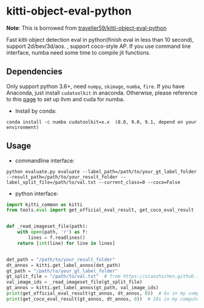 # kitti-object-eval-python

**Note**: This is borrowed
from [traveller59/kitti-object-eval-python](https://github.com/traveller59/kitti-object-eval-python)

Fast kitti object detection eval in python(finish eval in less than 10 second), support 2d/bev/3d/aos. , support
coco-style AP. If you use command line interface, numba need some time to compile jit functions.

## Dependencies

Only support python 3.6+, need `numpy`, `skimage`, `numba`, `fire`. If you have Anaconda, just install `cudatoolkit` in
anaconda. Otherwise, please reference to this [page](https://github.com/numba/numba#custom-python-environments) to set
up llvm and cuda for numba.

* Install by conda:

```
conda install -c numba cudatoolkit=x.x  (8.0, 9.0, 9.1, depend on your environment) 
```

## Usage

* commandline interface:

```
python evaluate.py evaluate --label_path=/path/to/your_gt_label_folder --result_path=/path/to/your_result_folder --label_split_file=/path/to/val.txt --current_class=0 --coco=False
```

* python interface:

```Python
import kitti_common as kitti
from tools.eval import get_official_eval_result, get_coco_eval_result


def _read_imageset_file(path):
    with open(path, 'r') as f:
        lines = f.readlines()
    return [int(line) for line in lines]


det_path = "/path/to/your_result_folder"
dt_annos = kitti.get_label_annos(det_path)
gt_path = "/path/to/your_gt_label_folder"
gt_split_file = "/path/to/val.txt"  # from https://xiaozhichen.github.io/files/mv3d/imagesets.tar.gz
val_image_ids = _read_imageset_file(gt_split_file)
gt_annos = kitti.get_label_annos(gt_path, val_image_ids)
print(get_official_eval_result(gt_annos, dt_annos, 0))  # 6s in my computer
print(get_coco_eval_result(gt_annos, dt_annos, 0))  # 18s in my computer
```
